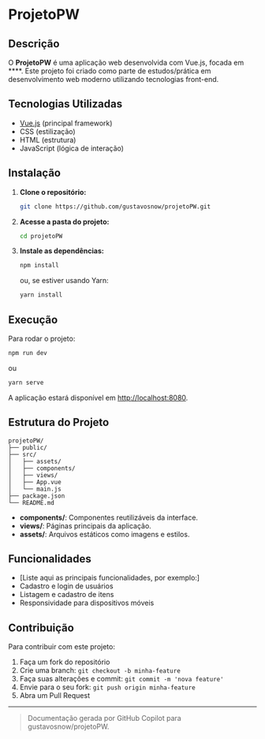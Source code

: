 # ProjetoPW

## Descrição

O **ProjetoPW** é uma aplicação web desenvolvida com Vue.js, focada em ****. Este projeto foi criado como parte de estudos/prática em desenvolvimento web moderno utilizando tecnologias front-end.

## Tecnologias Utilizadas

- [Vue.js](https://vuejs.org/) (principal framework)
- CSS (estilização)
- HTML (estrutura)
- JavaScript (lógica de interação)

## Instalação

1. **Clone o repositório:**
   ```bash
   git clone https://github.com/gustavosnow/projetoPW.git
   ```

2. **Acesse a pasta do projeto:**
   ```bash
   cd projetoPW
   ```

3. **Instale as dependências:**
   ```bash
   npm install
   ```
   ou, se estiver usando Yarn:
   ```bash
   yarn install
   ```

## Execução

Para rodar o projeto:

```bash
npm run dev
```
ou
```bash
yarn serve
```

A aplicação estará disponível em [http://localhost:8080](http://localhost:8080).

## Estrutura do Projeto

```
projetoPW/
├── public/
├── src/
│   ├── assets/
│   ├── components/
│   ├── views/
│   ├── App.vue
│   └── main.js
├── package.json
└── README.md
```

- **components/**: Componentes reutilizáveis da interface.
- **views/**: Páginas principais da aplicação.
- **assets/**: Arquivos estáticos como imagens e estilos.

## Funcionalidades

- [Liste aqui as principais funcionalidades, por exemplo:]
- Cadastro e login de usuários
- Listagem e cadastro de itens
- Responsividade para dispositivos móveis

## Contribuição

Para contribuir com este projeto:

1. Faça um fork do repositório
2. Crie uma branch: `git checkout -b minha-feature`
3. Faça suas alterações e commit: `git commit -m 'nova feature'`
4. Envie para o seu fork: `git push origin minha-feature`
5. Abra um Pull Request

---

> Documentação gerada por GitHub Copilot para gustavosnow/projetoPW.
